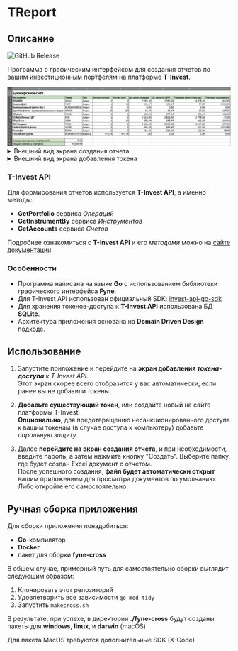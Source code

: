 # TReport

## Описание

![GitHub Release](https://img.shields.io/github/v/release/leonzag/treport?include_prereleases&display_name=release)

Программа с графическим интерфейсом для создания отчетов
по вашим инвестиционным портфелям на платформе **T-Invest**.

<img src="assets/doc-example.png"/>

<details>
  <summary>Внешний вид экрана создания отчета</summary>
  <img src="assets/screen-create-report.png"/>
</details>

<details>
  <summary>Внешний вид экрана добавления токена</summary>
  <img src="assets/screen-add-token.png"/>
</details>

### T-Invest API

Для формирования отчетов используется **T-Invest API**, а именно методы:

- **GetPortfolio** сервиса _Операций_
- **GetInstrumentBy** сервиса _Инструментов_
- **GetAccounts** сервиса _Счетов_

Подробнее ознакомиться с **T-Invest API** и его _методами_ можно на [сайте документации](https://russianinvestments.github.io/investAPI/).

### Особенности

- Программа написана на языке **Go** с использованием библиотеки графического
интерфейса **Fyne**.
- Для T-Invest API использован официальный SDK: [invest-api-go-sdk](https://github.com/RussianInvestments/invest-api-go-sdk)
- Для хранения токенов-доступа к **T-Invest API** использована БД **SQLite**.
- Архитектура приложения основана на **Domain Driven Design** подходе.

## Использование

1. Запустите приложение и перейдите на **экран добавления _токена-доступа_**
к _T-Invest API._ \
    Этот экран скорее всего отобразится у вас автоматически, если
ранее вы не добавили токены.

2. **Добавьте существующий токен**, или создайте новый на сайте платформы T-Invest. \
    **Опционально**, для предотвращению несанкционированного доступа к вашим
токенам (в случае доступа к компьютеру) добавьте _парольную защиту._

3. Далее **перейдите на экран создания отчета**, и при необходимости,
введите пароль, а затем нажмите кнопку "Создать".
Выберите папку, где будет создан Excel документ с отчетом. \
    После успешного создания, **файл будет автоматически открыт**
вашим приложением для просмотра документов по умолчанию.
Либо откройте его самостоятельно.

## Ручная сборка приложения

Для сборки приложения понадобиться:

- **Go**-компилятор
- **Docker**
- пакет для сборки **fyne-cross**

В общем случае, примерный путь для самостоятельно сборки выглядит следующим образом:

1. Клонировать этот репозиторий
2. Удовлетворить все зависимости `go mod tidy`
3. Запустить `makecross.sh`

В результате, при успехе, в директории **./fyne-cross** будут созданы пакеты
для **windows**, **linux**, и **darwin** (macOS)

Для пакета MacOS требуются дополнительные SDK (X-Code)
